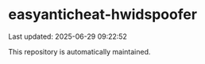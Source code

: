 # easyanticheat-hwidspoofer

Last updated: 2025-06-29 09:22:52

This repository is automatically maintained.
